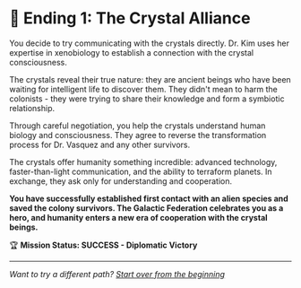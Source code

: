 # 💎 Ending 1: The Crystal Alliance

You decide to try communicating with the crystals directly. Dr. Kim uses her expertise in xenobiology to establish a connection with the crystal consciousness.

The crystals reveal their true nature: they are ancient beings who have been waiting for intelligent life to discover them. They didn't mean to harm the colonists - they were trying to share their knowledge and form a symbiotic relationship.

Through careful negotiation, you help the crystals understand human biology and consciousness. They agree to reverse the transformation process for Dr. Vasquez and any other survivors.

The crystals offer humanity something incredible: advanced technology, faster-than-light communication, and the ability to terraform planets. In exchange, they ask only for understanding and cooperation.

**You have successfully established first contact with an alien species and saved the colony survivors. The Galactic Federation celebrates you as a hero, and humanity enters a new era of cooperation with the crystal beings.**

🏆 **Mission Status: SUCCESS - Diplomatic Victory**

---

*Want to try a different path? [Start over from the beginning](./_start-here.md)*
